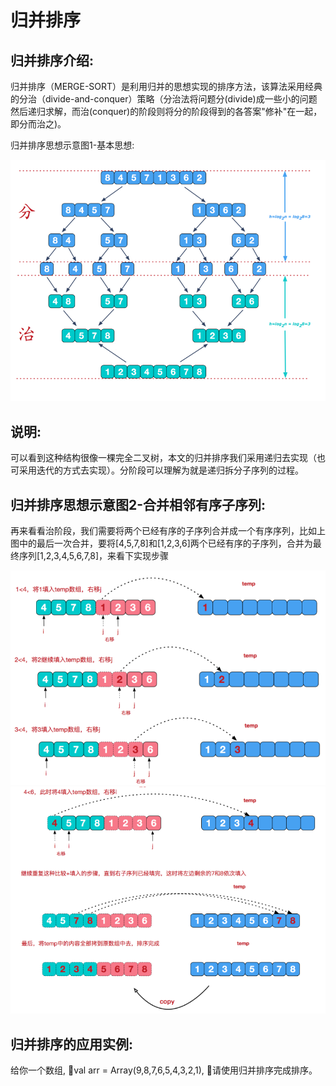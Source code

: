 # 归并排序
## 归并排序介绍:

归并排序（MERGE-SORT）是利用归并的思想实现的排序方法，该算法采用经典的分治（divide-and-conquer）策略（分治法将问题分(divide)成一些小的问题然后递归求解，而治(conquer)的阶段则将分的阶段得到的各答案"修补"在一起，即分而治之)。


归并排序思想示意图1-基本思想:


![img](../img/QQ截图20210222105989.png)





## 说明:
可以看到这种结构很像一棵完全二叉树，本文的归并排序我们采用递归去实现（也可采用迭代的方式去实现）。分阶段可以理解为就是递归拆分子序列的过程。



## 归并排序思想示意图2-合并相邻有序子序列:
再来看看治阶段，我们需要将两个已经有序的子序列合并成一个有序序列，比如上图中的最后一次合并，要将[4,5,7,8]和[1,2,3,6]两个已经有序的子序列，合并为最终序列[1,2,3,4,5,6,7,8]，来看下实现步骤


![img](../img/QQ截图20210222105999.png)
![img](../img/QQ截图20210222105998.png)


## 归并排序的应用实例:
给你一个数组, val arr = Array(9,8,7,6,5,4,3,2,1), 请使用归并排序完成排序。




